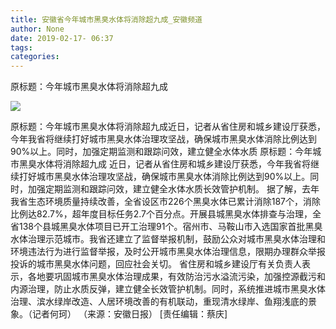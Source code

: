 ```yaml
---
title: 安徽省今年城市黑臭水体将消除超九成_安徽频道
author: None
date: 2019-02-17- 06:37
tags: 
categories: 
---
```

原标题：今年城市黑臭水体将消除超九成
<!-- more -->
                
<img align="center" border="0" src="http://p2.ifengimg.com/a/2016/0810/204c433878d5cf9size1_w16_h16.png" />
                
            
原标题：今年城市黑臭水体将消除超九成近日，记者从省住房和城乡建设厅获悉，今年我省将继续打好城市黑臭水体治理攻坚战，确保城市黑臭水体消除比例达到90%以上。同时，加强定期监测和跟踪问效，建立健全水体水质
原标题：今年城市黑臭水体将消除超九成
近日，记者从省住房和城乡建设厅获悉，今年我省将继续打好城市黑臭水体治理攻坚战，确保城市黑臭水体消除比例达到90%以上。同时，加强定期监测和跟踪问效，建立健全水体水质长效管护机制。
据了解，去年我省生态环境质量持续改善，全省设区市226个黑臭水体已累计消除187个，消除比例达82.7%，超年度目标任务2.7个百分点。开展县城黑臭水体排查与治理，全省138个县城黑臭水体项目已开工治理91个。宿州市、马鞍山市入选国家首批黑臭水体治理示范城市。我省还建立了监督举报机制，鼓励公众对城市黑臭水体治理和环境违法行为进行监督举报，及时公开城市黑臭水体治理信息，限期办理群众举报投诉的城市黑臭水体问题，回应社会关切。
省住房和城乡建设厅有关负责人表示，各地要巩固城市黑臭水体治理成果，有效防治污水溢流污染，加强控源截污和内源治理，防止水质反弹，建立健全长效管护机制。同时，系统推进城市黑臭水体治理、滨水绿岸改造、人居环境改善的有机联动，重现清水绿岸、鱼翔浅底的景象。（记者何珂）
（来源：安徽日报）
[责任编辑：蔡庆]
            
